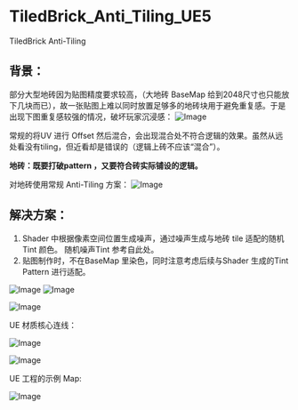# TiledBrick_Anti_Tiling_UE5
TiledBrick Anti-Tiling


## 背景：

部分大型地砖因为贴图精度要求较高，（大地砖 BaseMap 给到2048尺寸也只能放下几块而已），故一张贴图上难以同时放置足够多的地砖块用于避免重复感。于是出现下图重复感较强的情况，破坏玩家沉浸感：
![Image](https://github.com/user-attachments/assets/c3cdec22-03e3-4438-85a0-0bfe64954466)




常规的将UV 进行 Offset 然后混合，会出现混合处不符合逻辑的效果。虽然从远处看没有tiling，但近看却是错误的（逻辑上砖不应该“混合”）。

**地砖：既要打破pattern ，又要符合砖实际铺设的逻辑。**

对地砖使用常规 Anti-Tiling 方案：
![Image](https://github.com/user-attachments/assets/077195fe-3cd2-4ee3-bbf0-2f2d6c6294cf)


## 解决方案：
1. Shader 中根据像素空间位置生成噪声，通过噪声生成与地砖 tile 适配的随机 Tint 颜色。 随机噪声Tint 参考自此处。
2. 贴图制作时，不在BaseMap 里染色，同时注意考虑后续与Shader 生成的Tint Pattern 进行适配。

![Image](https://github.com/user-attachments/assets/04f5b989-5fc9-4ba1-bc54-23d55d878b98)
![Image](https://github.com/user-attachments/assets/aeb6a2b3-0579-4704-89fb-7a71441134a2)

![Image](https://github.com/user-attachments/assets/22d4b726-bc78-4237-9a85-d87c91d381ce)


UE 材质核心连线：

![Image](https://github.com/user-attachments/assets/caf8065f-d417-453a-a1f1-9efc0a8c3167)

![Image](https://github.com/user-attachments/assets/ef4eb099-fb21-4bc7-9182-c72078ae1cfa)



UE 工程的示例 Map:

![Image](https://github.com/user-attachments/assets/130daa5a-6b54-4196-a48d-bc635c520b40)




